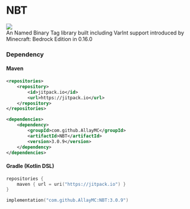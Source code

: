 # NBT
[![](https://jitpack.io/v/AllayMC/NBT.svg)](https://jitpack.io/#AllayMC/NBT)  
An Named Binary Tag library built including VarInt support introduced by Minecraft: Bedrock Edition in 0.16.0

### Dependency 

#### Maven
```xml
<repositories>
    <repository>
        <id>jitpack.io</id>
        <url>https://jitpack.io</url>
    </repository>
</repositories>

<dependencies>
    <dependency>
        <groupId>com.github.AllayMC</groupId>
        <artifactId>NBT</artifactId>
        <version>3.0.9</version>
    </dependency>
</dependencies>
```

#### Gradle (Kotlin DSL)

```kt
repositories {
    maven { url = uri("https://jitpack.io") }
}

implementation("com.github.AllayMC:NBT:3.0.9")
```
